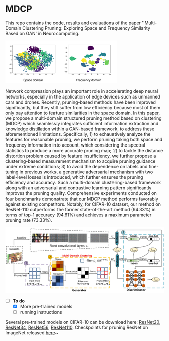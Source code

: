 # MDCP

This repo contains the code, results and evaluations of the paper ''Multi-Domain Clustering Pruning: Exploring Space and Frequency Similarity
Based on GAN' in Neurocomputing.

<!-- ![All text](https://github.com/Oliiveralien/MDCP/blob/main/figs/new_teaser_page-0001.jpg) -->
<!-- <img src="https://github.com/Oliiveralien/MDCP/blob/main/figs/new_teaser_page-0001.jpg" width="600" height="250" alt="teaser"/><br/> -->

<div align="left">
	<img src="https://github.com/Oliiveralien/MDCP/blob/main/figs/new_teaser_page-0001.jpg" width="70%">
</div>

Network compression plays an important role in accelerating deep neural networks, especially in the application of edge devices such as unmanned cars and drones. Recently, pruning-based methods have been improved significantly, but they still suffer from low efficiency because most of them only pay attention to feature similarities in the space domain. In this paper, we propose a multi-domain structured pruning method based on clustering (MDCP) which seamlessly integrates sufficient information extraction and knowledge distillation within a GAN-based framework, to address these aforementioned limitations. Specifically, 1) to exhaustively analyze the features for reasonable pruning, we perform pruning taking both space and frequency information into account, which considering the spectral statistics to produce a more accurate pruning map; 2) to tackle the distance distortion problem caused by feature insufficiency, we further propose a clustering-based measurement mechanism to acquire pruning guidance under extreme conditions; 3) to avoid the dependence on labels and fine-tuning in previous works, a generative adversarial mechanism with two label-level losses is introduced, which further ensures the pruning efficiency and accuracy. Such a multi-domain clustering-based framework along with an adversarial and contrastive learning pattern significantly improves the pruning quality. Comprehensive experiments conducted on four benchmarks demonstrate that our MDCP method performs favorably against existing competitors. Notably, for CIFAR-10 dataset, our method on ResNet-110 outperforms the former state-of-the-art method (94.33%) in terms of top-1 accuracy (94.61%) and achieves a maximum parameter pruning rate (73.33%). 

![All text](https://github.com/Oliiveralien/MDCP/blob/main/figs/new_pic1_page-0001.jpg)

- [ ] **To do**
    - [x] More pre-trained models
    - [ ] running instructions

Several pre-trained models on CIFAR-10 can be download here:
[ResNet20](https://drive.google.com/file/d/1-vy6OTjTDbWRIJSuxHAXPwxJ7I8KDQat/view?usp=sharing),
[ResNet34](https://drive.google.com/file/d/1BJvA9ausEdQrmGqYdwpiMyV8EqUzw5KG/view?usp=sharing),
[ResNet56](https://drive.google.com/file/d/1_f8cRv7GxzJamU_8H5ct6AcxMXE3CThM/view?usp=sharing),
[ResNet110](https://drive.google.com/file/d/1R8gl7Q18pIcHrxFkVGS-tYoR8LEfpxyz/view?usp=sharing).
Checkpoints for pruning ResNet on ImageNet released [here](https://drive.google.com/drive/folders/190-JUeH5RoOzcWXKS0UDzOK-jNGwqUk4?hl=zh-cn)~

